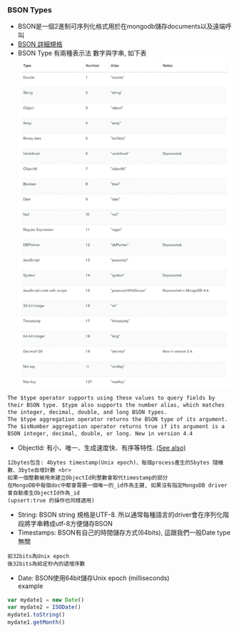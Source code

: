 ### BSON Types

* BSON是一個2進制可序列化格式用於在mongodb儲存documents以及遠端呼叫
* [BSON 詳細規格](Zhttps://bsonspec.org/)
* BSON Type 有兩種表示法 數字與字串, 如下表
  ![](https://github.com/HsiaoWeiYun/notes/blob/master/mongodb/img/bson_type.png?raw=true)
```text
The $type operator supports using these values to query fields by their BSON type. $type also supports the number alias, which matches the integer, decimal, double, and long BSON types.
The $type aggregation operator returns the BSON type of its argument.
The $isNumber aggregation operator returns true if its argument is a BSON integer, decimal, double, or long. New in version 4.4
```
* ObjectId: 有小、唯一、生成速度快、有序等特性. [(See also)](https://www.mongodb.com/docs/manual/reference/method/ObjectId/#mongodb-method-ObjectId)
```text
12bytes包含: 4bytes timestamp(Unix epoch)、每個process產生的5bytes 隨機數、3byte自增計數 <br>
如果一個整數被用來建立ObjectId則整數會取代timestamp的部分
在MongoDB中每個doc中都會需要一個唯一的_id作為主鍵, 如果沒有指定MongoDB driver會自動產生ObjectId作為_id
(upsert:true 的操作也同樣適用)
```
* String: BSON string 規格是UTF-8. 所以通常每種語言的driver會在序列化階段將字串轉成utf-8方便儲存BSON
* Timestamps: BSON有自己的時間儲存方式(64bits), 這跟我們一般Date type 無關
```text
前32bits為Unix epoch
後32bits為給定秒內的遞增序數
```
* Date: BSON使用64bit儲存Unix epoch (milliseconds) <br>
example
```js
var mydate1 = new Date()
var mydate2 = ISODate()
mydate1.toString()
mydate1.getMonth()
```